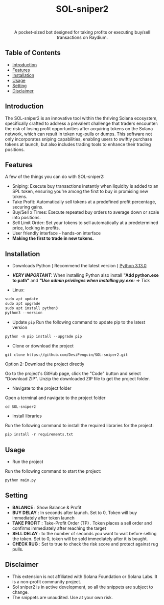 <h1 align="center"> SOL-sniper2 </h1> <br>
<p align="center">
  <a href=""> 
    
  </a>
</p>

<p align="center">
  A pocket-sized bot designed for taking profits or executing buy/sell transactions on Raydium.
</p>


<!-- START doctoc generated TOC please keep comment here to allow auto update -->
<!-- DON'T EDIT THIS SECTION, INSTEAD RE-RUN doctoc TO UPDATE -->
## Table of Contents

- [Introduction](#introduction)
- [Features](#features)
- [Installation](#Installation)
- [Usage](#Usage)
- [Setting](#Setting-)
- [Disclaimer ](#Disclaimer)

<!-- END doctoc generated TOC please keep comment here to allow auto update -->

## Introduction

The SOL-sniper2 is an innovative tool within the thriving Solana ecosystem, specifically crafted to address a prevalent challenge that traders encounter: the risk of losing profit opportunities after acquiring tokens on the Solana network, which can result in token rug-pulls or dumps. This software not only incorporates sniping capabilities, enabling users to swiftly purchase tokens at launch, but also includes trading tools to enhance their trading positions.


## Features

A few of the things you can do with SOL-sniper2:

- Sniping: Execute buy transactions instantly when liquidity is added to an SPL token, ensuring you're among the first to buy in promising new tokens.
- Take Profit: Automatically sell tokens at a predefined profit percentage, securing gains.
- Buy/Sell x Times: Execute repeated buy orders to average down or scale into positions.
- Sell Limit Order: Set your tokens to sell automatically at a predetermined price, locking in profits.
- User friendly interface - hands-on interface
- **Making the first to trade in new tokens.**

## Installation

- Downloads Python ( Recommend the latest version )  [Python 3.13.0](https://www.python.org/downloads/)
-  ***VERY IMPORTANT***: When installing Python also install **"Add python.exe to path"** and ***"Use admin privileges when installing py.exe:*** => Tick

-  Linux:
```python
sudo apt update
sudo apt upgrade
sudo apt install python3
python3 --version
```

- Update `pip` Run the following command to update pip to the latest version

```python
python -m pip install --upgrade pip
```
- Clone or download the project

```git 
git clone https://github.com/DesiPenguin/SOL-sniper2.git
```

Option 2: Download the project directly

Go to the project's GitHub page, click the "Code" button and select "Download ZIP". Unzip the downloaded ZIP file to get the project folder.

- Navigate to the project folder

Open a terminal and navigate to the project folder

```python
cd SOL-sniper2
```

- Install libraries

Run the following command to install the required libraries for the project:

```python
pip install -r requirements.txt
```

## Usage

- Run the project

Run the following command to start the project:



```python
python main.py
```



## Setting
- **BALANCE** : Show Balance & Profit
- **BUY DELAY** : In seconds after launch. Set to 0, Token will buy immediately after token launch
- **TAKE PROFIT** : Take-Profit Order (TP) . Token places a sell order and confirms immediately after reaching the target
- **SELL DELAY** : to the number of seconds you want to wait before selling the token. Set to 0, token will be sold immediately after it is bought.
- **CHECK RUG** : Set to true to check the risk score and protect against rug pulls.


## Disclaimer

- This extension is not affiliated with Solana Foundation or Solana Labs. It is a non-profit community project.
- Sol sniper2 is in active development, so all the snippets are subject to change.
- The snippets are unaudited. Use at your own risk.

